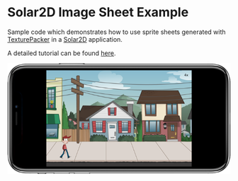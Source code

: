 Solar2D Image Sheet Example
===========================

Sample code which demonstrates how to use sprite sheets generated with 
[TexturePacker](https://www.codeandweb.com/texturepacker) in a
[Solar2D](https://solar2d.com) application.

A detailed tutorial can be found
[here](https://www.codeandweb.com/texturepacker/tutorials/how-to-create-sprite-sheets-and-animations-with-solar2d).

![Screenshot of demo app](screenshot.png)
